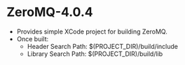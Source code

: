 ZeroMQ-4.0.4
============

- Provides simple XCode project for building ZeroMQ.
- Once built:
    - Header Search Path: $(PROJECT_DIR)/build/include
    - Library Search Path: $(PROJECT_DIR)/build/lib